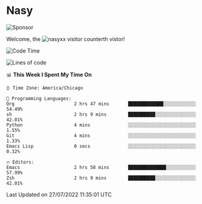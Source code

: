 # Nasy

<!--
<p align="center">
<img height="200" src="https://github-readme-stats.vercel.app/api?username=nasyxx&count_private=true&show_icons=true&theme=dracula&include_all_commits=true"/>
<img height="200" src="https://github-readme-stats.vercel.app/api/top-langs/?username=nasyxx&theme=dracula&hide=html,jupyter+notebook&count_private=true&show_icons=true"/>
</p>

  
----------------
-->

![Sponsor](https://img.shields.io/static/v1.svg?label=Sponsor&message=%E2%9D%A4&logo=GitHub&style=flat&color=pink)
 
Welcome, the ![nasyxx visitor counter](https://count.getloli.com/get/@nasyxx?theme=rule34)th vistor!
 
<!--START_SECTION:waka-->
![Code Time](http://img.shields.io/badge/Code%20Time-2%2C523%20hrs%2050%20mins-blue)

![Lines of code](https://img.shields.io/badge/From%20Hello%20World%20I%27ve%20Written-5%20Million%20lines%20of%20code-blue)

📊 **This Week I Spent My Time On** 

```text
⌚︎ Time Zone: America/Chicago

💬 Programming Languages: 
Org                      2 hrs 47 mins       █████████████░░░░░░░░░░░░   54.49% 
sh                       2 hrs 9 mins        ██████████░░░░░░░░░░░░░░░   42.01% 
Python                   4 mins              ░░░░░░░░░░░░░░░░░░░░░░░░░   1.55% 
Git                      4 mins              ░░░░░░░░░░░░░░░░░░░░░░░░░   1.33% 
Emacs Lisp               0 secs              ░░░░░░░░░░░░░░░░░░░░░░░░░   0.32%

🔥 Editors: 
Emacs                    2 hrs 58 mins       ██████████████░░░░░░░░░░░   57.99% 
Zsh                      2 hrs 9 mins        ██████████░░░░░░░░░░░░░░░   42.01%

```


 Last Updated on 27/07/2022 11:35:01 UTC
<!--END_SECTION:waka-->

<!-- ![visitors](https://visitor-badge.laobi.icu/badge?page_id=nasyxx.nasyxx) -->
